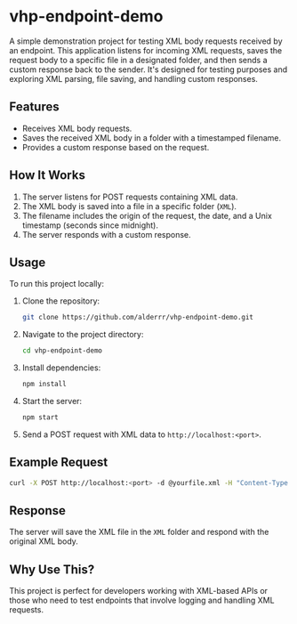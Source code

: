 # vhp-endpoint-demo

A simple demonstration project for testing XML body requests received by an endpoint. This application listens for incoming XML requests, saves the request body to a specific file in a designated folder, and then sends a custom response back to the sender. It's designed for testing purposes and exploring XML parsing, file saving, and handling custom responses.

## Features

- Receives XML body requests.
- Saves the received XML body in a folder with a timestamped filename.
- Provides a custom response based on the request.

## How It Works

1. The server listens for POST requests containing XML data.
2. The XML body is saved into a file in a specific folder (`XML`).
3. The filename includes the origin of the request, the date, and a Unix timestamp (seconds since midnight).
4. The server responds with a custom response.

## Usage

To run this project locally:

1. Clone the repository:

   ```bash
   git clone https://github.com/alderrr/vhp-endpoint-demo.git
   ```

2. Navigate to the project directory:

   ```bash
   cd vhp-endpoint-demo
   ```

3. Install dependencies:

   ```bash
   npm install
   ```

4. Start the server:

   ```bash
   npm start
   ```

5. Send a POST request with XML data to `http://localhost:<port>`.

## Example Request

```bash
curl -X POST http://localhost:<port> -d @yourfile.xml -H "Content-Type: application/xml" -H "Requestor_ID: YourName" -H "Client_ID: ID" -H "Client_Secret: Secret"
```

## Response

The server will save the XML file in the `XML` folder and respond with the original XML body.

## Why Use This?

This project is perfect for developers working with XML-based APIs or those who need to test endpoints that involve logging and handling XML requests.
